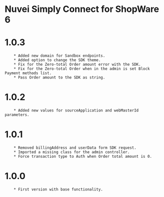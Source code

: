 # Nuvei Simply Connect for ShopWare 6

# 1.0.3
```
    * Added new domain for Sandbox endpoints.
    * Added option to change the SDK theme.
    * Fix for the Zero-total Order amount error with the SDK.
    * Fix for the Zero-total Order when in the admin is set Block Payment methods list.
    * Pass Order amount to the SDK as string.
```

# 1.0.2
```
    * Added new values for sourceApplication and webMasterId parameters.
```

# 1.0.1
```
    * Removed billingAddress and userData form SDK request.
    * Imported a missing class for the admin controller.
    * Force transaction type to Auth when Order total amount is 0.
```

# 1.0.0
```
    * First version with base functionality.
```